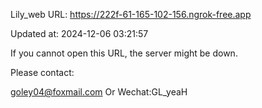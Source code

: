 Lily_web URL: https://222f-61-165-102-156.ngrok-free.app

Updated at: 2024-12-06 03:21:57

If you cannot open this URL, the server might be down.

Please contact: 

goley04@foxmail.com Or Wechat:GL_yeaH
